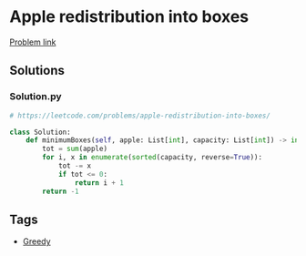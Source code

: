 # Apple redistribution into boxes

[Problem link](https://leetcode.com/problems/apple-redistribution-into-boxes/)

## Solutions


### Solution.py
```py
# https://leetcode.com/problems/apple-redistribution-into-boxes/

class Solution:
    def minimumBoxes(self, apple: List[int], capacity: List[int]) -> int:
        tot = sum(apple)
        for i, x in enumerate(sorted(capacity, reverse=True)):
            tot -= x
            if tot <= 0:
                return i + 1
        return -1
```
## Tags

* [Greedy](/README.md#Greedy)
